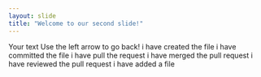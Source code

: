```yaml
---
layout: slide
title: "Welcome to our second slide!"
---
```

Your text
Use the left arrow to go back!
i have created the file
i have committed the file
i have pull the request
i have merged the pull request
i have reviewed the pull request
i have added a file
